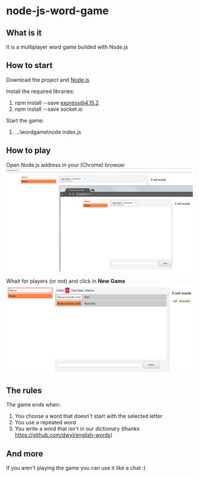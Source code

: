 # node-js-word-game

## What is it

It is a multiplayer word game builded with Node.js 

## How to start
Download the project and [Node.js](https://nodejs.org/en/)

Install the required libraries:

1. npm install --save express@4.15.2
2. npm install --save socket.io

Start the game:

1. ...\wordgame\node index.js

## How to play

Open Node.js address in your (Chrome) browser
![Open game](https://github.com/marcusbecker/node-js-word-game/blob/master/doc/open.png "Run game")

Whait for players (or not) and click in **New Game**
![Gameplay](https://github.com/marcusbecker/node-js-word-game/blob/master/doc/gameplay.png "Two players playing")

## The rules

The game ends when: 
1. You choose a word that doesn't start with the selected letter
2. You use a repeated word
3. You write a word that isn't in our dictionary (thanks https://github.com/dwyl/english-words)

## And more

If you aren't playing the game you can use it like a chat :)
